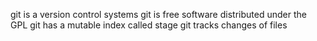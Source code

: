 git is a version control systems
git is free software distributed under the GPL
git has a mutable index called stage
git tracks changes of files